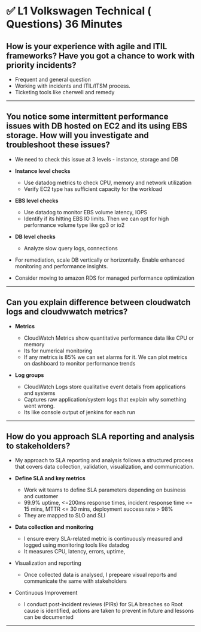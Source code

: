 # ✅ L1 Volkswagen Technical ( Questions) 36 Minutes

How is your experience with agile and ITIL frameworks? Have you got a chance to work with priority incidents?
-
- Frequent and general question
- Working with incidents and ITIL/ITSM process.
- Ticketing tools like cherwell and remedy

-----------------------------------

You notice some intermittent performance issues with DB hosted on EC2 and its using EBS storage. How will you investigate and troubleshoot these issues?
-
- We need to check this issue at 3 levels - instance, storage and DB

- **Instance level checks**
  - Use datadog metrics to check CPU, memory and network utilization
  - Verify EC2 type has sufficient capacity for the workload
 
- **EBS level checks**
  - Use datadog to monitor EBS volume latency, IOPS
  - Identify if its hitting EBS IO limits. Then we can opt for high performance volume type like gp3 or io2
 
- **DB level checks**
  - Analyze slow query logs, connections
 
- For remediation, scale DB vertically or horizontally. Enable enhanced monitoring and performance insights.
- Consider moving to amazon RDS for managed performance optimization

-----------------------------------

Can you explain difference between cloudwatch logs and cloudwwatch metrics?
-
- **Metrics**
  - CloudWatch Metrics show quantitative performance data like CPU or memory
  - Its for numerical monitoring
  - If any metrics is 85% we can set alarms for it. We can plot metrics on dashboard to monitor performance trends
 
- **Log groups**
  - CloudWatch Logs store qualitative event details from applications and systems
  - Captures raw application/system logs that explain why something went wrong.
  - Its like console output of jenkins for each run
 
-----------------------------------

How do you approach SLA reporting and analysis to stakeholders?
-
- My approach to SLA reporting and analysis follows a structured process that covers data collection, validation, visualization, and communication.

- **Define SLA and key metrics**
  - Work wit teams to define SLA parameters depending on business and customer
  - 99.9% uptime, <=200ms response times, incident response time <= 15 mins, MTTR <= 30 mins, deployment success rate > 98%
  - They are mapped to SLO and SLI
 
- **Data collection and monitoring**
  - I ensure every SLA-related metric is continuously measured and logged using monitoring tools like datadog
  - It measures CPU, latency, errors, uptime,
 
- Visualization and reporting
  - Once collected data is analysed, I prepeare visual reports and communicate the same with stakeholders
 
- Continuous Improvement
  - I conduct post-incident reviews (PIRs) for SLA breaches so Root cause is identified, actions are taken to prevent in future and lessons can be documented
 
-----------------------------------

